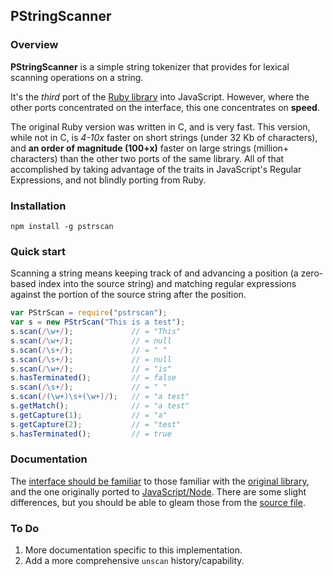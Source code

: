 ## PStringScanner

### Overview

**PStringScanner** is a simple string tokenizer that provides for lexical scanning operations on a string.

It's the _third_ port of the [Ruby  library](http://ruby-doc.org/core/classes/StringScanner.html) into JavaScript. However, where the other ports concentrated on the interface, this one concentrates on **speed**.

The original Ruby version was written in C, and is very fast. This version, while not in C, is *4-10x* faster on short strings (under 32 Kb of characters), and **an order of magnitude (100+x)** faster on large strings (million+ characters) than the other two ports of the same library. All of that accomplished by taking advantage of the traits in JavaScript's Regular Expressions, and not blindly porting from Ruby.

### Installation

~~~
npm install -g pstrscan
~~~

### Quick start

Scanning a string means keeping track of and advancing a position (a zero-based index into the source string) and matching regular expressions against the portion of the source string after the position.

~~~js
var PStrScan = require("pstrscan");
var s = new PStrScan("This is a test");
s.scan(/\w+/);             // = "This"
s.scan(/\w+/);             // = null
s.scan(/\s+/);             // = " "
s.scan(/\s+/);             // = null
s.scan(/\w+/);             // = "is"
s.hasTerminated();         // = false
s.scan(/\s+/);             // = " "
s.scan(/(\w+)\s+(\w+)/);   // = "a test"
s.getMatch();              // = "a test"
s.getCapture(1);           // = "a"
s.getCapture(2);           // = "test"
s.hasTerminated();         // = true
~~~

### Documentation

The [interface should be familiar](http://sstephenson.github.com/strscan-js/) to those familiar with the [original library](http://ruby-doc.org/core/classes/StringScanner.html), and the one originally ported to [JavaScript/Node](http://sstephenson.github.com/strscan-js/). There are some slight differences, but you should be able to gleam those from the [source file](https://github.com/jhamlet/node-pstrscan/blob/master/lib/pstrscan.js).

### To Do

1.  More documentation specific to this implementation.
2.  Add a more comprehensive `unscan` history/capability.